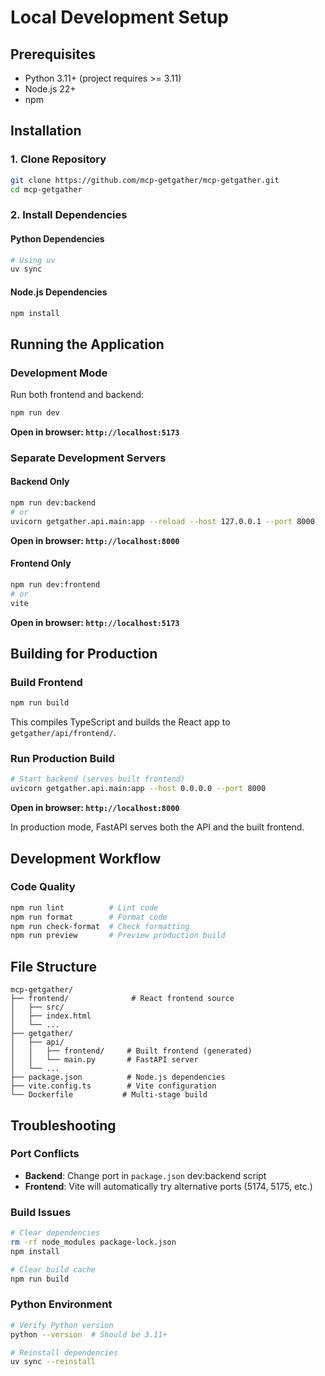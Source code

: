 # Local Development Setup

## Prerequisites

- Python 3.11+ (project requires >= 3.11)
- Node.js 22+
- npm

## Installation

### 1. Clone Repository

```bash
git clone https://github.com/mcp-getgather/mcp-getgather.git
cd mcp-getgather
```

### 2. Install Dependencies

#### Python Dependencies

```bash
# Using uv
uv sync
```

#### Node.js Dependencies

```bash
npm install
```

## Running the Application

### Development Mode

Run both frontend and backend:

```bash
npm run dev
```

**Open in browser: `http://localhost:5173`**

### Separate Development Servers

#### Backend Only

```bash
npm run dev:backend
# or
uvicorn getgather.api.main:app --reload --host 127.0.0.1 --port 8000
```

**Open in browser: `http://localhost:8000`**

#### Frontend Only

```bash
npm run dev:frontend
# or
vite
```

**Open in browser: `http://localhost:5173`**

## Building for Production

### Build Frontend

```bash
npm run build
```

This compiles TypeScript and builds the React app to `getgather/api/frontend/`.

### Run Production Build

```bash
# Start backend (serves built frontend)
uvicorn getgather.api.main:app --host 0.0.0.0 --port 8000
```

**Open in browser: `http://localhost:8000`**

In production mode, FastAPI serves both the API and the built frontend.

## Development Workflow

### Code Quality

```bash
npm run lint          # Lint code
npm run format        # Format code
npm run check-format  # Check formatting
npm run preview       # Preview production build
```

## File Structure

```
mcp-getgather/
├── frontend/              # React frontend source
│   ├── src/
│   ├── index.html
│   └── ...
├── getgather/
│   ├── api/
│   │   ├── frontend/     # Built frontend (generated)
│   │   └── main.py       # FastAPI server
│   └── ...
├── package.json          # Node.js dependencies
├── vite.config.ts        # Vite configuration
└── Dockerfile           # Multi-stage build
```

## Troubleshooting

### Port Conflicts

- **Backend**: Change port in `package.json` dev:backend script
- **Frontend**: Vite will automatically try alternative ports (5174, 5175, etc.)

### Build Issues

```bash
# Clear dependencies
rm -rf node_modules package-lock.json
npm install

# Clear build cache
npm run build
```

### Python Environment

```bash
# Verify Python version
python --version  # Should be 3.11+

# Reinstall dependencies
uv sync --reinstall
```
